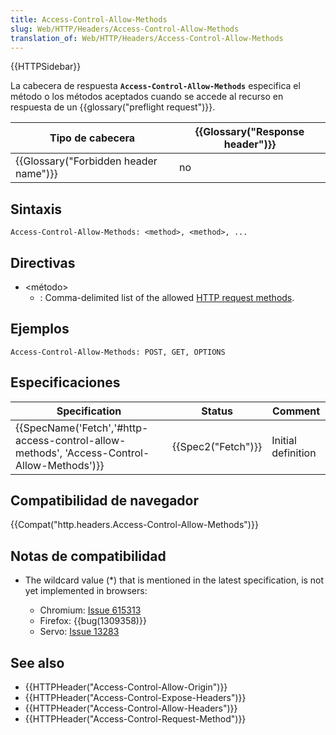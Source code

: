 ```yaml
---
title: Access-Control-Allow-Methods
slug: Web/HTTP/Headers/Access-Control-Allow-Methods
translation_of: Web/HTTP/Headers/Access-Control-Allow-Methods
---
```


{{HTTPSidebar}}

La cabecera de respuesta **`Access-Control-Allow-Methods`** especifica el método o los métodos aceptados cuando se accede al recurso en respuesta de un {{glossary("preflight request")}}.

| Tipo de cabecera                                 | {{Glossary("Response header")}} |
| ------------------------------------------------ | ---------------------------------------- |
| {{Glossary("Forbidden header name")}} | no                                       |

## Sintaxis

```
Access-Control-Allow-Methods: <method>, <method>, ...
```

## Directivas

- \<método>
  - : Comma-delimited list of the allowed [HTTP request methods](/es/docs/Web/HTTP/Methods).

## Ejemplos

```
Access-Control-Allow-Methods: POST, GET, OPTIONS
```

## Especificaciones

| Specification                                                                                                            | Status                   | Comment            |
| ------------------------------------------------------------------------------------------------------------------------ | ------------------------ | ------------------ |
| {{SpecName('Fetch','#http-access-control-allow-methods', 'Access-Control-Allow-Methods')}} | {{Spec2("Fetch")}} | Initial definition |

## Compatibilidad de navegador

{{Compat("http.headers.Access-Control-Allow-Methods")}}

## Notas de compatibilidad

- The wildcard value (\*) that is mentioned in the latest specification, is not yet implemented in browsers:

  - Chromium: [Issue 615313](https://bugs.chromium.org/p/chromium/issues/detail?id=615313)
  - Firefox: {{bug(1309358)}}
  - Servo: [Issue 13283](https://github.com/servo/servo/issues/13283)

## See also

- {{HTTPHeader("Access-Control-Allow-Origin")}}
- {{HTTPHeader("Access-Control-Expose-Headers")}}
- {{HTTPHeader("Access-Control-Allow-Headers")}}
- {{HTTPHeader("Access-Control-Request-Method")}}
